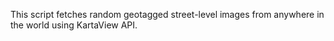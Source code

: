 This script fetches random geotagged street-level images from anywhere in the world using KartaView API.

